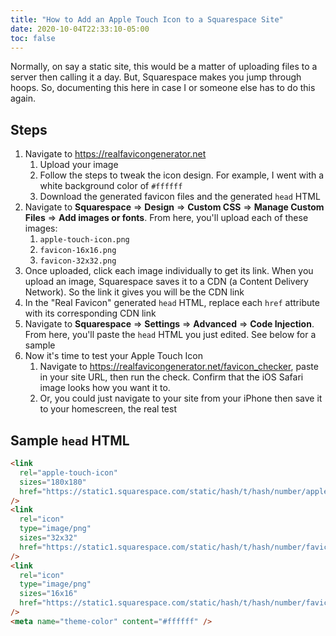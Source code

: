 ```yaml
---
title: "How to Add an Apple Touch Icon to a Squarespace Site"
date: 2020-10-04T22:33:10-05:00
toc: false
---
```


Normally, on say a static site, this would be a matter of uploading files to a server then calling it a day. But, Squarespace makes you jump through hoops. So, documenting this here in case I or someone else has to do this again.

<!--more-->

## Steps

1. Navigate to <https://realfavicongenerator.net>
    1. Upload your image
    1. Follow the steps to tweak the icon design. For example, I went with a white background color of `#ffffff`
    1. Download the generated favicon files and the generated `head` HTML
1. Navigate to **Squarespace** => **Design** => **Custom CSS** => **Manage Custom Files** => **Add images or fonts**. From here, you'll upload each of these images:
    1. `apple-touch-icon.png`
    1. `favicon-16x16.png`
    1. `favicon-32x32.png`
1. Once uploaded, click each image individually to get its link. When you upload an image, Squarespace saves it to a CDN (a Content Delivery Network). So the link it gives you will be the CDN link
1. In the "Real Favicon" generated `head` HTML, replace each `href` attribute with its corresponding CDN link
1. Navigate to **Squarespace** => **Settings** => **Advanced** => **Code Injection**. From here, you'll paste the `head` HTML you just edited. See below for a sample
1. Now it's time to test your Apple Touch Icon
    1. Navigate to <https://realfavicongenerator.net/favicon_checker>, paste in your site URL, then run the check. Confirm that the iOS Safari image looks how you want it to. 
    1. Or, you could just navigate to your site from your iPhone then save it to your homescreen, the real test

## Sample `head` HTML

```html
<link
  rel="apple-touch-icon"
  sizes="180x180"
  href="https://static1.squarespace.com/static/hash/t/hash/number/apple-touch-icon.png"
/>
<link
  rel="icon"
  type="image/png"
  sizes="32x32"
  href="https://static1.squarespace.com/static/hash/t/hash/number/favicon-32x32.png"
/>
<link
  rel="icon"
  type="image/png"
  sizes="16x16"
  href="https://static1.squarespace.com/static/hash/t/hash/number/favicon-16x16.png"
/>
<meta name="theme-color" content="#ffffff" />
```

